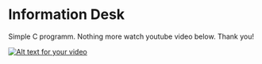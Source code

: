 Information Desk
=============

Simple C programm. Nothing more watch youtube video below. Thank you!

[![Alt text for your video](http://img.youtube.com/vi/__yk9Fz0rQU/0.jpg)](http://www.youtube.com/watch?v=__yk9Fz0rQU)